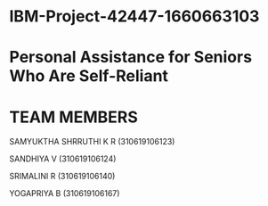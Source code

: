# IBM-Project-42447-1660663103
# Personal Assistance for Seniors Who Are Self-Reliant
# TEAM MEMBERS

 SAMYUKTHA SHRRUTHI K R (310619106123)
 
 SANDHIYA V (310619106124)
 
 SRIMALINI R (310619106140)
 
 YOGAPRIYA B (310619106167)
